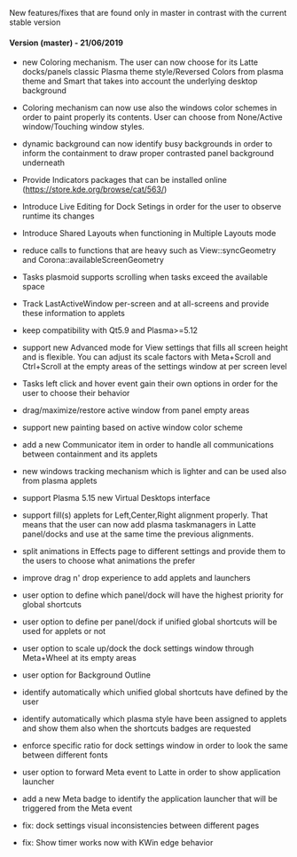 New features/fixes that are found only in master in contrast with the current stable version

#### Version (master) - 21/06/2019

* new Coloring mechanism. The user can now choose for its Latte docks/panels classic Plasma theme style/Reversed Colors from plasma theme and Smart that takes into account the underlying desktop background
* Coloring mechanism can now use also the windows color schemes in order to paint properly its contents. User can choose from None/Active window/Touching window styles.
* dynamic background can now identify busy backgrounds in order to inform the containment
to draw proper contrasted panel background underneath
* Provide Indicators packages that can be installed online (https://store.kde.org/browse/cat/563/)
* Introduce Live Editing for Dock Setings in order for the user to observe runtime its changes
* Introduce Shared Layouts when functioning in Multiple Layouts mode
* reduce calls to functions that are heavy such as View::syncGeometry and Corona::availableScreenGeometry
* Tasks plasmoid supports scrolling when tasks exceed the available space
* Track LastActiveWindow per-screen and at all-screens and provide these information to applets
* keep compatibility with Qt5.9 and Plasma>=5.12

* support new Advanced mode for View settings that fills all screen height and is flexible. You can adjust its scale factors with Meta+Scroll and Ctrl+Scroll at the empty areas of the settings window at per screen level
* Tasks left click and hover event gain their own options in order for the user to choose
their behavior
* drag/maximize/restore active window from panel empty areas
* support new painting based on active window color scheme
* add a new Communicator item in order to handle all communications between containment and its applets
* new windows tracking mechanism which is lighter and can be used also from plasma applets

* support Plasma 5.15 new Virtual Desktops interface
* support fill(s) applets for Left,Center,Right alignment properly. That means that the user can now add plasma taskmanagers in Latte panel/docks and use at the same time the previous alignments.
* split animations in Effects page to different settings and provide them to the users to choose what animations the prefer 
* improve drag n' drop experience to add applets and launchers

* user option to define which panel/dock will have the highest priority for global shortcuts
* user option to define per panel/dock if unified global shortcuts will be used for applets or not
* user option to scale up/dock the dock settings window through Meta+Wheel at its empty areas
* user option for Background Outline
* identify automatically which unified global shortcuts have defined by the user
* identify automatically which plasma style have been assigned to applets and show them also when the shortcuts badges are requested
* enforce specific ratio for dock settings window in order to look the same between different fonts
* user option to forward Meta event to Latte in order to show application launcher
* add a new Meta badge to identify the application launcher that will be triggered from the Meta event


* fix: dock settings visual inconsistencies between different pages
* fix: Show timer works now with KWin edge behavior
